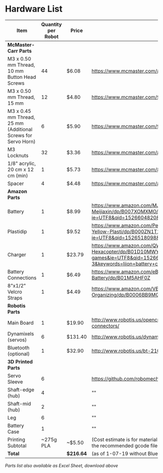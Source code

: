 # Hardware List

| Item | Quantity per Robot | Price | Link |
|------|--------------------|-------|------|
| **McMaster-Carr Parts** | | | |
| M3 x 0.50 mm Thread, 10 mm  Button Head Screws | 44 | $6.08 | https://www.mcmaster.com/#94500A223 |
| M3 x 0.50 mm Thread, 15 mm | 12 | $4.80 | https://www.mcmaster.com/92095a119 |
| M3 x 0.45 mm Thread, 25 mm (Additional Screws for Servo Horn) | 6 | $5.90 | https://www.mcmaster.com/92005a078 |
| M3 Locknuts | 32 | $3.36 | https://www.mcmaster.com/#90576A102 |
| 1/8" acrylic, 20 cm x 12 cm (min) | 1 | $5.73 | https://www.mcmaster.com/8560k275 |
| Spacer | 4 | $4.48 | https://www.mcmaster.com/#93657A203 |
| **Amazon Parts** | | | |
| Battery | 1 | $8.99 | https://www.amazon.com/MJX-F645-Replacement-Battery-Meijiaxin/dp/B007XOMXMO/ref=sr_1_35?ie=UTF8&qid=1526604820&sr=8-35&keywords=7.4v+1500mah |
| Plastidip | 1 | $9.52 | https://www.amazon.com/Performix-11602-6-075815116024-Yellow-Plasti/dp/B000ZN1T16/ref=sr_1_13?ie=UTF8&qid=1526518098&sr=8-13&keywords=plastidip |
| Charger | 1 | $23.79 | https://www.amazon.com/QWinOut-Switching-Helicopter-Quadcopter-Hexacopter/dp/B01D10MWYW/ref=sr_1_3?s=toys-and-games&ie=UTF8&qid=1526605943&sr=1-3&keywords=liion+battery+charger&refinements=p_36%3A1253560011 |
| Battery Connections | 1 | $6.49 | https://www.amazon.com/eBoot-Connector-Female-Cable-Battery/dp/B01M5AHF0Z |
| 8"x1/2" Velcro Straps | 1 | $4.49 | https://www.amazon.com/VELCRO-Brand-Reusable-Fastening-Organizing/dp/B0006BB9MG |
| **Robotis Parts** | | | |
| Main Board | 1 | $19.90 | http://www.robotis.us/opencm9-04-c-with-onboard-xl-type-connectors/ |
| Dynamixels (servos) | 6 | $131.40 | http://www.robotis.us/dynamixel-xl-320/ |
| Bluetooth (optional) | 1 | $32.90 | http://www.robotis.us/bt-210/ |
| **3D Printed Parts** | | | |
| Servo Sleeve | 6 | | https://github.com/robomechanics/MiniRHex/tree/master/CAD |
| Shaft-edge (hub) | 4 | | ""|
| Shaft-mid (hub) | 2 | | "" |
| Leg | 6 | | "" |
| Battery Case | 1 | | "" | 
| Printing Subtotal | ~275g PLA | ~$5.50 | (Cost estimate is for material only, assuming an Ultimaker 3 Extended and the recommended gcode file from /CAD) |
| **Total** | | **$216.64** | (as of 1-07-19 without Bluetooth or battery charger) |

*Parts list also available as Excel Sheet, download above*
